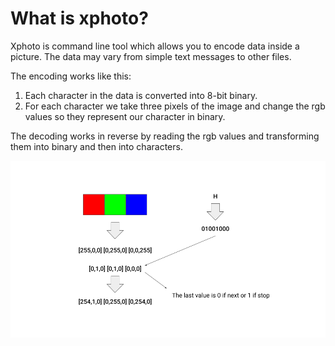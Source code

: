 # What is xphoto?

Xphoto is command line tool which allows you to encode data inside a picture. The data may vary from simple text messages to other files.

The encoding works like this:

1. Each character in the data is converted into 8-bit binary.
2. For each character we take three pixels of the image and change the rgb values so they represent our character in binary.

The decoding works in reverse by reading the rgb values and transforming them into binary and then into characters.

![](.gitbook/assets/xphoto.png)


